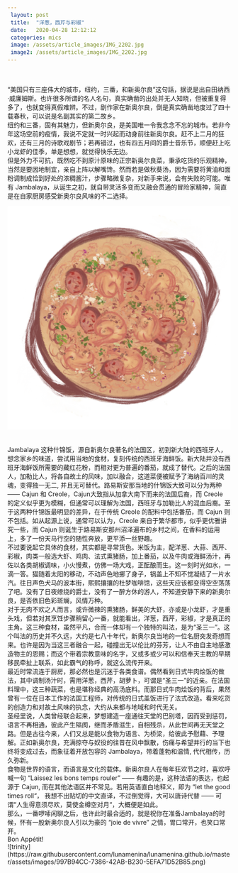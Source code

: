 ```yaml
---
 layout: post
 title:  "洋葱，西芹与彩椒"
 date:   2020-04-28 12:12:12
 categories: mics
 image: /assets/article_images/IMG_2202.jpg
 image2: /assets/article_images/IMG_2202.jpg
---
```

<br/>

<br/>
“美国只有三座伟大的城市，纽约，三番，和新奥尔良”这句話，据说是出自田纳西·威廉姆斯。也许很多所谓的名人名句，真实确凿的出处并无人知晓，但被重复得多了，也就变得真假难辨。不过，剧作家在新奥尔良，倒是真实确凿地度过了四十载春秋，可以说是名副其实的第二故乡。

<br/>
纽约和三番，固有其魅力，但新奥尔良，是美国唯一令我念念不忘的城市。若非今年这场空前的疫情，我说不定就一时兴起而动身前往新奥尔良。赶不上二月的狂欢，还有三月的诗歌戏剧节；若再错过，也有四五月间的爵士音乐节，顺便赶上吃小龙虾的佳季，单是想想，就觉得快乐无边。 

<br/>
但是外力不可抗，既然吃不到原汁原味的正宗新奥尔良菜，秉承吃货的乐观精神，当然是要因地制宜，亲自上阵以解嘴馋。然而若是做秋葵汤，因为需要将黄油和面粉调制成恰到好处的浓稠酱汁，步骤略微复杂，对新手来说，会有失败的可能。唯有 Jambalaya，从诞生之初，就自带灵活多变而又融会贯通的冒险家精神，简直是在自家厨房感受新奥尔良风味的不二选择。 

![jambalaya](https://raw.githubusercontent.com/lunamenina/lunamenina.github.io/master/assets/images/8175D19A-E576-43B4-BB56-C4EECA610A8C.png) 

<br/>
Jambalaya 这种什锦饭，源自新奥尔良著名的法国区，初到新大陆的西班牙人，想念家乡的味道，尝试用当地的食材，复刻传统的西班牙海鲜饭。新大陆并没有西班牙海鲜饭所需要的藏红花粉，而相对更为普遍的番茄，就成了替代。之后的法国人，加勒比人，将各自故土的风味，加以融合，这道菜便被赋予了海纳百川的灵魂，变得独一无二, 并且无可替代。路易斯安那当地的什锦饭大致可以分为两种 —— Cajun 和 Creole，Cajun大致指从加拿大南下而来的法国后裔，而 Creole 的定义似乎更为模糊，但通常可以理解为法国，西班牙与加勒比人的混血后裔。至于这两种什锦饭最明显的差异，在于传统 Creole 的配料中包括番茄，而 Cajun 则不包括。如从起源上说，通常可以认为，Creole 来自于繁华都市，似乎更优雅讲究一些，而 Cajun 则诞生于路易斯安那州沼泽遍布的乡村之间，在香料的运用上，多了一份天马行空的随性奔放，更平添一丝野趣。 

<br/>
不过要说起它具体的食材，其实都是寻常货色。米饭为主，配洋葱、大蒜、西芹、彩椒，肉类一般选大虾、鸡肉、法式熏猪肠，加上番茄，以及牛肉或海鲜汤汁，再佐以各类胡椒调味，小火慢煮，仿佛一场大戏，正酝酿而生。这一刻时光如水，一滴一答。猫随着太阳的移动，不动声色地挪了身子，锅盖上不知不觉凝结了一片水汽。往日声色犬马的波本街，熙熙攘攘的杜梦咖啡馆，这些天应该都变得空空荡荡了吧。没有了日夜缭绕的爵士，没有了一醉方休的游人，不知道安静下来的新奥尔良，是否依旧色彩斑斓，风情万种。

<br/>
对于无肉不欢之人而言，或许微辣的熏猪肠，鲜美的大虾，亦或是小龙虾，才是重头戏，但若对其烹饪步骤稍留心一番，就能看出，洋葱，西芹，彩椒，才是真正的主角。这三种食材，虽然平凡，合而一体却有一个独特的叫法，是为“圣三一”。这个叫法的历史并不久远，大约是七八十年代，新奥尔良当地的一位名厨突发奇想而来。也许是因为当这三者融合一起，碰撞出无以伦比的芬芳，让人不由自主地感激造物主的恩赐；而这个带着宗教意味的名字，又或多或少可以和信奉天主教的早期移民牵扯上联系，如此霸气的称呼，就这么流传开来。 

<br/>
最近时常流连于厨房，那必然也是沉迷于各类食谱。偶然看到日式牛肉烩饭的做法，其中调制汤汁时，需用洋葱，西芹，胡萝卜，可谓是“圣三一”的近亲。在法国料理中，这三种蔬菜，也是堪称经典的高汤底料。而那日式牛肉烩饭的背后，果然曾有一位在日本工作的法国工程师，对传统的日式盖饭进行了法式改造。看来吃货的创造力和对故土风味的执念，大约从来都与地域和时代无关。 

<br/>
圣经里说，人类曾经联合起来，梦想建造一座通往天堂的巴别塔，因而受到惩罚，语言不再相通，彼此产生隔阂，继而矛盾滋生，自相残杀，从此世间再无天堂之路。但是古往今来，人们又总是能以食物为语言、为桥梁，给彼此予慰藉、予理解。正如新奥尔良，充满掠夺与奴役的往昔在风中飘散，伤痛与希望并行的当下也终将变成过去，而象征着开放包容的 Jambalaya，带着蓬勃和温情, 代代相传，历久弥新。 

<br/>
食物是世界的语言，而语言是文化的载体。新奥尔良人在每年狂欢节之时，喜欢呼喊一句 “Laissez les bons temps rouler” —— 有趣的是，这种法语的表达，也起源于 Cajun, 而在其他法语区并不常见。若用英语直白地释义，即为 “let the good times roll“， 我想不出贴切的中文直译，不过倒觉得，大可以唐诗代替 —— 可谓“人生得意须尽欢，莫使金樽空对月“，大概便是如此。

<br/>
那么，一番啰嗦闲聊之后，也许此时最合适的，就是祝你在准备Jambalaya的时候，怀有一股新奥尔良人引以为豪的 “joie de vivre” 之情，胃口常开，也笑口常开。

<br/>
Bon Appétit!
<br/>
![trinity](https://raw.githubusercontent.com/lunamenina/lunamenina.github.io/master/assets/images/997B94CC-7386-42AB-B230-5EFA71D52B85.png) 
